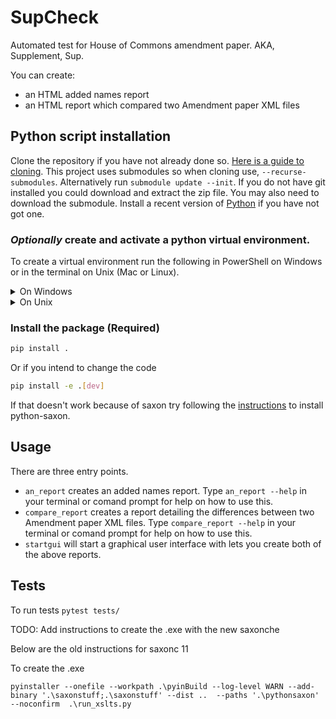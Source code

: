 # SupCheck

Automated test for House of Commons amendment paper. AKA, Supplement, Sup.

You can create:
- an HTML added names report
- an HTML report which compared two Amendment paper XML files

## Python script installation
Clone the repository if you have not already done so. [Here is a guide to cloning](https://www.youtube.com/watch?v=CKcqniGu3tA).
This project uses submodules so when cloning use, `--recurse-submodules`. Alternatively run `submodule update --init`.
If you do not have git installed you could download and extract the zip file. You may also need to download the submodule.
Install a recent version of [Python](https://www.python.org/downloads/) if you have not got one.

### *Optionally* create and activate a python virtual environment.
To create a virtual environment run the following in PowerShell on Windows or in the terminal on Unix (Mac or Linux).

<details>
<summary>On Windows</summary>

Create:
```bash
python -m venv sdenv
```

To activate on Windows, run:
```powershell
sdenv\Scripts\Activate.ps1
```

If you run into permission trouble, [this article](https://dev.to/aka_anoop/enabling-virtualenv-in-windows-powershell-ka3) may help.
</details>

<details>
<summary>On Unix</summary>

Create:
```bash
python3 -m venv sdenv
```

To activate on Unix, run:
```bash
source sdenv/bin/activate
```
</details>

### Install the package (Required)
```bash
pip install .
```

Or if you intend to change the code
```bash
pip install -e .[dev]
```

If that doesn't work because of saxon try following the [instructions](https://www.saxonica.com/saxon-c/documentation12/index.html#!starting/installingpython) to install python-saxon.

## Usage
There are three entry points.
 - `an_report` creates an added names report. Type `an_report --help` in your terminal or comand prompt for help on how to use this.
 - `compare_report` creates a report detailing the differences between two Amendment paper XML files. Type `compare_report --help` in your terminal or comand prompt for help on how to use this.
 - `startgui` will start a graphical user interface with lets you create both of the above reports.



## Tests
To run tests `pytest tests/`

TODO: Add instructions to create the .exe with the new saxonche

Below are the old instructions for saxonc 11

To create the .exe
```shell
pyinstaller --onefile --workpath .\pyinBuild --log-level WARN --add-binary '.\saxonstuff;.\saxonstuff' --dist ..  --paths '.\pythonsaxon' --noconfirm  .\run_xslts.py
```

